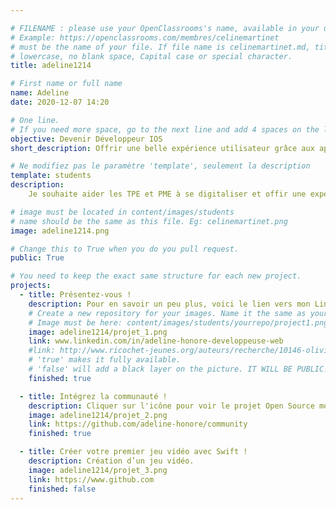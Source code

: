 ```yaml
---

# FILENAME : please use your OpenClassrooms's name, available in your url.
# Example: https://openclassrooms.com/membres/celinemartinet
# must be the name of your file. If file name is celinemartinet.md, title is celinemartinet.
# lowercase, no blank space, Capital case or special character.
title: adeline1214

# First name or full name
name: Adeline
date: 2020-12-07 14:20

# One line.
# If you need more space, go to the next line and add 4 spaces on the left, as in 'description'.
objective: Devenir Développeur IOS
short_description: Offrir une belle expérience utilisateur grâce aux app.

# Ne modifiez pas le paramètre 'template', seulement la description
template: students
description:
    Je souhaite aider les TPE et PME à se digitaliser et offir une expérience utilisateur qui donne envie de revenir!!!

# image must be located in content/images/students
# name should be the same as this file. Eg: celinemartinet.png
image: adeline1214.png

# Change this to True when you do you pull request.
public: True

# You need to keep the exact same structure for each new project.
projects:
  - title: Présentez-vous !
    description: Pour en savoir un peu plus, voici le lien vers mon LinkedIn.
    # Create a new repository for your images. Name it the same as your nickname and profile picture.
    # Image must be here: content/images/students/yourrepo/project1.png
    image: adeline1214/projet_1.png
    link: www.linkedin.com/in/adeline-honore-developpeuse-web
    #link: http://www.ricochet-jeunes.org/auteurs/recherche/10146-olivier-vogel
    # 'true' makes it fully available.
    # 'false' will add a black layer on the picture. IT WILL BE PUBLIC!
    finished: true

  - title: Intégrez la communauté !
    description: Cliquer sur l'icône pour voir le projet Open Source modifié ( pour comprendre le fonctionnement de Git, de Github et des pull requests ). 
    image: adeline1214/projet_2.png
    link: https://github.com/adeline-honore/community
    finished: true

  - title: Créer votre premier jeu vidéo avec Swift !
    description: Création d’un jeu vidéo.
    image: adeline1214/projet_3.png
    link: https://www.github.com
    finished: false
---
```

